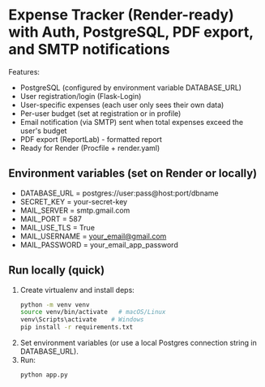 # Expense Tracker (Render-ready) with Auth, PostgreSQL, PDF export, and SMTP notifications

Features:
- PostgreSQL (configured by environment variable DATABASE_URL)
- User registration/login (Flask-Login)
- User-specific expenses (each user only sees their own data)
- Per-user budget (set at registration or in profile)
- Email notification (via SMTP) sent when total expenses exceed the user's budget
- PDF export (ReportLab) - formatted report
- Ready for Render (Procfile + render.yaml)

## Environment variables (set on Render or locally)
- DATABASE_URL = postgres://user:pass@host:port/dbname
- SECRET_KEY = your-secret-key
- MAIL_SERVER = smtp.gmail.com
- MAIL_PORT = 587
- MAIL_USE_TLS = True
- MAIL_USERNAME = your_email@gmail.com
- MAIL_PASSWORD = your_email_app_password

## Run locally (quick)
1. Create virtualenv and install deps:
   ```bash
   python -m venv venv
   source venv/bin/activate   # macOS/Linux
   venv\Scripts\activate    # Windows
   pip install -r requirements.txt
   ```
2. Set environment variables (or use a local Postgres connection string in DATABASE_URL).
3. Run:
   ```bash
   python app.py
   ```

